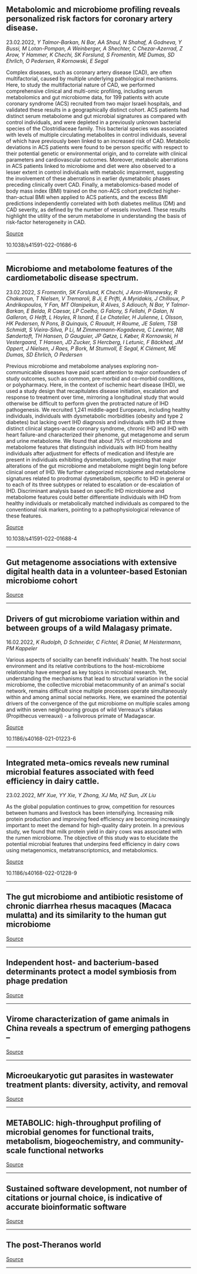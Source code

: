 ## Metabolomic and microbiome profiling reveals personalized risk factors for coronary artery disease.
 23.02.2022, _Y Talmor-Barkan, N Bar, AA Shaul, N Shahaf, A Godneva, Y Bussi, M Lotan-Pompan, A Weinberger, A Shechter, C Chezar-Azerrad, Z Arow, Y Hammer, K Chechi, SK Forslund, S Fromentin, ME Dumas, SD Ehrlich, O Pedersen, R Kornowski, E Segal_


Complex diseases, such as coronary artery disease (CAD), are often multifactorial, caused by multiple underlying pathological mechanisms. Here, to study the multifactorial nature of CAD, we performed comprehensive clinical and multi-omic profiling, including serum metabolomics and gut microbiome data, for 199 patients with acute coronary syndrome (ACS) recruited from two major Israeli hospitals, and validated these results in a geographically distinct cohort. ACS patients had distinct serum metabolome and gut microbial signatures as compared with control individuals, and were depleted in a previously unknown bacterial species of the Clostridiaceae family. This bacterial species was associated with levels of multiple circulating metabolites in control individuals, several of which have previously been linked to an increased risk of CAD. Metabolic deviations in ACS patients were found to be person specific with respect to their potential genetic or environmental origin, and to correlate with clinical parameters and cardiovascular outcomes. Moreover, metabolic aberrations in ACS patients linked to microbiome and diet were also observed to a lesser extent in control individuals with metabolic impairment, suggesting the involvement of these aberrations in earlier dysmetabolic phases preceding clinically overt CAD. Finally, a metabolomics-based model of body mass index (BMI) trained on the non-ACS cohort predicted higher-than-actual BMI when applied to ACS patients, and the excess BMI predictions independently correlated with both diabetes mellitus (DM) and CAD severity, as defined by the number of vessels involved. These results highlight the utility of the serum metabolome in understanding the basis of risk-factor heterogeneity in CAD.

[Source](https://www.nature.com/articles/s41591-022-01686-6)

10.1038/s41591-022-01686-6

---

## Microbiome and metabolome features of the cardiometabolic disease spectrum.
 23.02.2022, _S Fromentin, SK Forslund, K Chechi, J Aron-Wisnewsky, R Chakaroun, T Nielsen, V Tremaroli, B Ji, E Prifti, A Myridakis, J Chilloux, P Andrikopoulos, Y Fan, MT Olanipekun, R Alves, S Adiouch, N Bar, Y Talmor-Barkan, E Belda, R Caesar, LP Coelho, G Falony, S Fellahi, P Galan, N Galleron, G Helft, L Hoyles, R Isnard, E Le Chatelier, H Julienne, L Olsson, HK Pedersen, N Pons, B Quinquis, C Rouault, H Roume, JE Salem, TSB Schmidt, S Vieira-Silva, P Li, M Zimmermann-Kogadeeva, C Lewinter, NB Søndertoft, TH Hansen, D Gauguier, JP Gøtze, L Køber, R Kornowski, H Vestergaard, T Hansen, JD Zucker, S Hercberg, I Letunic, F Bäckhed, JM Oppert, J Nielsen, J Raes, P Bork, M Stumvoll, E Segal, K Clément, ME Dumas, SD Ehrlich, O Pedersen_


Previous microbiome and metabolome analyses exploring non-communicable diseases have paid scant attention to major confounders of study outcomes, such as common, pre-morbid and co-morbid conditions, or polypharmacy. Here, in the context of ischemic heart disease (IHD), we used a study design that recapitulates disease initiation, escalation and response to treatment over time, mirroring a longitudinal study that would otherwise be difficult to perform given the protracted nature of IHD pathogenesis. We recruited 1,241 middle-aged Europeans, including healthy individuals, individuals with dysmetabolic morbidities (obesity and type 2 diabetes) but lacking overt IHD diagnosis and individuals with IHD at three distinct clinical stages-acute coronary syndrome, chronic IHD and IHD with heart failure-and characterized their phenome, gut metagenome and serum and urine metabolome. We found that about 75% of microbiome and metabolome features that distinguish individuals with IHD from healthy individuals after adjustment for effects of medication and lifestyle are present in individuals exhibiting dysmetabolism, suggesting that major alterations of the gut microbiome and metabolome might begin long before clinical onset of IHD. We further categorized microbiome and metabolome signatures related to prodromal dysmetabolism, specific to IHD in general or to each of its three subtypes or related to escalation or de-escalation of IHD. Discriminant analysis based on specific IHD microbiome and metabolome features could better differentiate individuals with IHD from healthy individuals or metabolically matched individuals as compared to the conventional risk markers, pointing to a pathophysiological relevance of these features.

[Source](https://www.nature.com/articles/s41591-022-01688-4)

10.1038/s41591-022-01688-4

---

## Gut metagenome associations with extensive digital health data in a volunteer-based Estonian microbiome cohort

[Source](https://www.nature.com/articles/s41467-022-28464-9)

---

## Drivers of gut microbiome variation within and between groups of a wild Malagasy primate.
 16.02.2022, _K Rudolph, D Schneider, C Fichtel, R Daniel, M Heistermann, PM Kappeler_


Various aspects of sociality can benefit individuals' health. The host social environment and its relative contributions to the host-microbiome relationship have emerged as key topics in microbial research. Yet, understanding the mechanisms that lead to structural variation in the social microbiome, the collective microbial metacommunity of an animal's social network, remains difficult since multiple processes operate simultaneously within and among animal social networks. Here, we examined the potential drivers of the convergence of the gut microbiome on multiple scales among and within seven neighbouring groups of wild Verreaux's sifakas (Propithecus verreauxi) - a folivorous primate of Madagascar.

[Source](https://microbiomejournal.biomedcentral.com/articles/10.1186/s40168-021-01223-6)

10.1186/s40168-021-01223-6

---

## Integrated meta-omics reveals new ruminal microbial features associated with feed efficiency in dairy cattle.
 23.02.2022, _MY Xue, YY Xie, Y Zhong, XJ Ma, HZ Sun, JX Liu_


As the global population continues to grow, competition for resources between humans and livestock has been intensifying. Increasing milk protein production and improving feed efficiency are becoming increasingly important to meet the demand for high-quality dairy protein. In a previous study, we found that milk protein yield in dairy cows was associated with the rumen microbiome. The objective of this study was to elucidate the potential microbial features that underpins feed efficiency in dairy cows using metagenomics, metatranscriptomics, and metabolomics.

[Source](https://microbiomejournal.biomedcentral.com/articles/10.1186/s40168-022-01228-9)

10.1186/s40168-022-01228-9

---

## The gut microbiome and antibiotic resistome of chronic diarrhea rhesus macaques (Macaca mulatta) and its similarity to the human gut microbiome 

[Source](https://microbiomejournal.biomedcentral.com/articles/10.1186/s40168-021-01218-3)

---

## Independent host- and bacterium-based determinants protect a model symbiosis from phage predation

[Source](https://www.cell.com/cell-reports/fulltext/S2211-1247(22)00097-3)

---

## Virome characterization of game animals in China reveals a spectrum of emerging pathogens – 

[Source](https://www.sciencedirect.com/science/article/pii/S0092867422001945)

---

## Microeukaryotic gut parasites in wastewater treatment plants: diversity, activity, and removal

[Source](https://microbiomejournal.biomedcentral.com/articles/10.1186/s40168-022-01225-y)

---

## METABOLIC: high-throughput profiling of microbial genomes for functional traits, metabolism, biogeochemistry, and community-scale functional networks

[Source](https://microbiomejournal.biomedcentral.com/articles/10.1186/s40168-021-01213-8)

---

## Sustained software development, not number of citations or journal choice, is indicative of accurate bioinformatic software

[Source](https://genomebiology.biomedcentral.com/articles/10.1186/s13059-022-02625-x)

---

## The post-Theranos world

[Source](https://www.nature.com/articles/s41587-022-01242-0)

---

